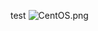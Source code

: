 test
![CentOS.png](..%2F..%2F..%2F%D0%A0%D0%B0%D0%B1%D0%BE%D1%87%D0%B8%D0%B9%20%D1%81%D1%82%D0%BE%D0%BB%2FDZ%2FLesson%202%2FCentOS.png)